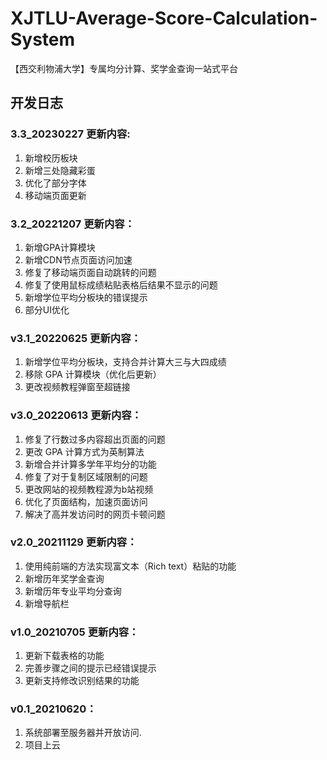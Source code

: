 # XJTLU-Average-Score-Calculation-System
【西交利物浦大学】专属均分计算、奖学金查询一站式平台
## 开发日志
### 3.3_20230227 更新内容:

1. 新增校历板块
2. 新增三处隐藏彩蛋
3. 优化了部分字体
4. 移动端页面更新

### 3.2_20221207 更新内容：

1. 新增GPA计算模块
1. 新增CDN节点页面访问加速
2. 修复了移动端页面自动跳转的问题
3. 修复了使用鼠标成绩粘贴表格后结果不显示的问题
4. 新增学位平均分板块的错误提示
5. 部分UI优化

### v3.1_20220625 更新内容：

1.  新增学位平均分板块，支持合并计算大三与大四成绩
2.  移除 GPA 计算模块（优化后更新）
3.  更改视频教程弹窗至超链接

### v3.0_20220613 更新内容：

1. 修复了行数过多内容超出页面的问题
2. 更改 GPA 计算方式为英制算法
3. 新增合并计算多学年平均分的功能
4. 修复了对于复制区域限制的问题
5. 更改网站的视频教程源为b站视频
6. 优化了页面结构，加速页面访问
7. 解决了高并发访问时的网页卡顿问题

### v2.0_20211129 更新内容：
1. 使用纯前端的方法实现富文本（Rich text）粘贴的功能
2. 新增历年奖学金查询
3. 新增历年专业平均分查询
4. 新增导航栏

### v1.0_20210705 更新内容：
1. 更新下载表格的功能
2. 完善步骤之间的提示已经错误提示
3. 更新支持修改识别结果的功能

### v0.1_20210620：
1. 系统部署至服务器并开放访问.
2. 项目上云
